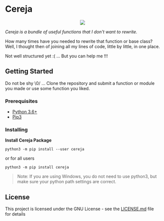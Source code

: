 # Cereja

<div align="center">
 <img src="https://i.ibb.co/dp8rZ3F/cereja-logo.png">
</div>

*Cereja is a bundle of useful functions that I don't want to rewrite.*

How many times have you needed to rewrite that function or base class? Well, I thought then of joining all my lines of code, little by little, in one place.

Not well structured yet :( ... But you can help me !!!

## Getting Started

Do not be shy \0/ ... Clone the repository and submit a function or module you made or use some function you liked.

### Prerequisites

* [Python 3.6+](https://www.python.org/downloads/ "Download python")
* [Pip3](https://pip.pypa.io "Download Pip")

### Installing

**Install Cereja Package**
```
python3 -m pip install --user cereja
```
or for all users
```
python3 -m pip install cereja
```

> Note: If you are using Windows, you do not need to use python3, but make sure your python path settings are correct. 

## License

This project is licensed under the GNU License - see the [LICENSE.md](LICENSE.md) file for details
